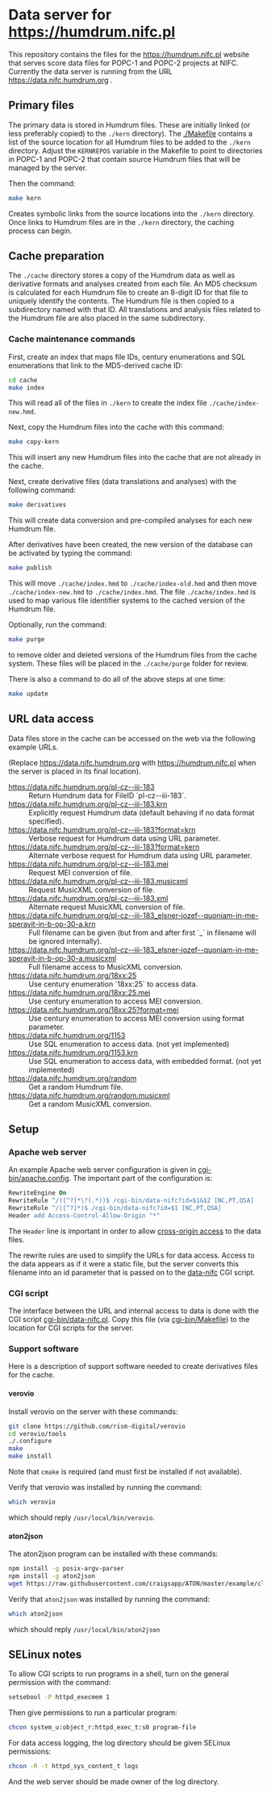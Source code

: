 Data server for https://humdrum.nifc.pl
===========================================

This repository contains the files for the https://humdrum.nifc.pl website
that serves score data files for POPC-1 and POPC-2 projects at NIFC.  Currently
the data server is running from the URL https://data.nifc.humdrum.org .



## Primary files ##

The primary data is stored in Humdrum files.  These are initially
linked (or less preferably copied) to the `./kern` directory).   The
[./Makefile](https://github.com/craigsapp/data-nifc/blob/main/Makefile)
contains a list of the source location for all Humdrum files to be
added to the `./kern` directory.    Adjust the `KERNREPOS` variable
in the Makefile to point to directories in POPC-1 and POPC-2 that
contain source Humdrum files that will be managed by the server.


Then
the command:

```bash
make kern
```

Creates symbolic links from the source locations into the `./kern`
directory.  Once links to Humdrum files are in the `./kern` directory,
the caching process can begin.



## Cache preparation ##

The `./cache` directory stores a copy of the Humdrum data as well as
derivative formats and analyses created from each file.  An MD5 checksum
is calculated for each Humdrum file to create an 8-digit ID for that file
to uniquely identify the contents.  The Humdrum file is then copied to a
subdirectory named with that ID.  All translations and analysis files
related to the Humdrum file are also placed in the same subdirectory.

### Cache maintenance commands ###

First, create an index that maps file IDs, century enumerations and SQL enumerations
that link to the MD5-derived cache ID:

```bash
cd cache
make index
```

This will read all of the files in `./kern` to create the index
file `./cache/index-new.hmd`.

Next, copy the Humdrum files into the cache with this command:

```bash
make copy-kern
```

This will insert any new Humdrum files into the cache that are not already
in the cache.


Next, create derivative files (data translations and analyses) with the following
command:

```bash
make derivatives
```

This will create data conversion and pre-compiled analyses for each new
Humdrum file.


After derivatives have been created, the new version of the database can be
activated by typing the command:

```bash
make publish
```

This will move `./cache/index.hmd` to `./cache/index-old.hmd` and then move
`./cache/index-new.hmd` to `./cache/index.hmd`.   The file `./cache/index.hmd`
is used to map various file identifier systems to the cached version of the
Humdrum file.

Optionally, run the command:

```bash
make purge
```

to remove older and deleted versions of the Humdrum files from the cache
system.   These files will be placed in the `./cache/purge` folder for review.


There is also a command to do all of the above steps at one time:

```bash
make update
```

## URL data access ##

Data files store in the cache can be accessed on the web via the following example URLs.

(Replace https://data.nifc.humdrum.org with https://humdrum.nifc.pl when the
server is placed in its final location).

<dl markdown="1">

<dt> <a href="https://data.nifc.humdrum.org/pl-cz--iii-183">https://data.nifc.humdrum.org/pl-cz--iii-183</a> </dt>
<dd markdown="1"> Return Humdrum data for FileID `pl-cz--iii-183`. </dd>

<dt> <a href="https://data.nifc.humdrum.org/pl-cz--iii-183.krn">https://data.nifc.humdrum.org/pl-cz--iii-183.krn</a> </dt>
<dd> Explicitly request Humdrum data (default behaving if no data format specified). </dd>

<dt> <a href="https://data.nifc.humdrum.org/pl-cz--iii-183?format=krn">https://data.nifc.humdrum.org/pl-cz--iii-183?format=krn</a> </dt>
<dd> Verbose request for Humdrum data using URL parameter. </dd>

<dt> <a href="https://data.nifc.humdrum.org/pl-cz--iii-183?format=kern">https://data.nifc.humdrum.org/pl-cz--iii-183?format=kern</a> </dt>
<dd> Alternate verbose request for Humdrum data using URL parameter. </dd>

<dt> <a href="https://data.nifc.humdrum.org/pl-cz--iii-183.mei">https://data.nifc.humdrum.org/pl-cz--iii-183.mei</a> </dt>
<dd> Request MEI conversion of file. </dd>

<dt> <a href="https://data.nifc.humdrum.org/pl-cz--iii-183.musicxml">https://data.nifc.humdrum.org/pl-cz--iii-183.musicxml</a> </dt>
<dd> Request MusicXML conversion of file. </dd>

<dt> <a href="https://data.nifc.humdrum.org/pl-cz--iii-183.xml">https://data.nifc.humdrum.org/pl-cz--iii-183.xml</a> </dt>
<dd> Alternate request MusicXML conversion of file. </dd>

<dt> <a href="https://data.nifc.humdrum.org/pl-cz--iii-183_elsner-jozef--quoniam-in-me-speravit-in-b-op-30-a.krn">https://data.nifc.humdrum.org/pl-cz--iii-183_elsner-jozef--quoniam-in-me-speravit-in-b-op-30-a.krn</a> </dt>
<dd> Full filename can be given (but from and after first `_` in filename will be ignored internally). </dd>

<dt> <a href="https://data.nifc.humdrum.org/pl-cz--iii-183_elsner-jozef--quoniam-in-me-speravit-in-b-op-30-a.musicxml">https://data.nifc.humdrum.org/pl-cz--iii-183_elsner-jozef--quoniam-in-me-speravit-in-b-op-30-a.musicxml</a> </dt>
<dd> Full filename access to MusicXML conversion. </dd>

<dt> <a href="https://data.nifc.humdrum.org/18xx:25">https://data.nifc.humdrum.org/18xx:25</a> </dt>
<dd markdown="1"> Use century enumeration `18xx:25` to access data. </dd>

<dt> <a href="https://data.nifc.humdrum.org/18xx:25.mei">https://data.nifc.humdrum.org/18xx:25.mei</a> </dt>
<dd> Use century enumeration to access MEI conversion. </dd>

<dt> <a href="https://data.nifc.humdrum.org/18xx:25?format=mei">https://data.nifc.humdrum.org/18xx:25?format=mei</a> </dt>
<dd> Use century enumeration to access MEI conversion using format parameter. </dd>

<dt> <a href="https://data.nifc.humdrum.org/1153">https://data.nifc.humdrum.org/1153</a> </dt>
<dd> Use SQL enumeration to access data. (not yet implemented) </dd>

<dt> <a href="https://data.nifc.humdrum.org/1153.krn">https://data.nifc.humdrum.org/1153.krn</a> </dt>
<dd> Use SQL enumeration to access data, with embedded format. (not yet implemented) </dd>

<dt> <a href="https://data.nifc.humdrum.org/random">https://data.nifc.humdrum.org/random</a> </dt>
<dd> Get a random Humdrum file. </dd>

<dt> <a href="https://data.nifc.humdrum.org/random.musicxml">https://data.nifc.humdrum.org/random.musicxml</a> </dt>
<dd> Get a random MusicXML conversion. </dd>

</dl>



## Setup ##


### Apache web server ###

An example Apache web server configuration is given in [cgi-bin/apache.config](https://github.com/craigsapp/data-nifc/blob/main/cgi-bin/apache.config).  The important part of the configuration is:

```apache
RewriteEngine On
RewriteRule ^/([^?]*\?(.*))$ /cgi-bin/data-nifc?id=$1&$2 [NC,PT,QSA]
RewriteRule ^/([^?]*)$ /cgi-bin/data-nifc?id=$1 [NC,PT,QSA]
Header add Access-Control-Allow-Origin "*"
```

The `Header` line is important in order to allow [cross-origin access](https://en.wikipedia.org/wiki/Cross-origin_resource_sharing) to
the data files.

The rewrite rules are used to simplify the URLs for data access.  Access to the data appears as if
it were a static file, but the server converts this filename into an id parameter that is passed
on to the [data-nifc](https://github.com/craigsapp/data-nifc/blob/main/cgi-bin/data-nifc.pl) CGI script.



### CGI script ###

The interface between the URL and internal access to data is done with
the CGI script [cgi-bin/data-nifc.pl](https://github.com/craigsapp/data-nifc/blob/main/cgi-bin/data-nifc.pl).  Copy
this file (via [cgi-bin/Makefile](https://github.com/craigsapp/data-nifc/blob/main/cgi-bin/Makefile)) to the
location for CGI scripts for the server.



### Support software  ###

Here is a description of support software needed to create derivatives files for the cache.


#### verovio ####

Install verovio on the server with these commands:

```bash
git clone https://github.com/rism-digital/verovio
cd verovio/tools
./.configure
make
make install
```

Note that `cmake` is required (and must first be installed if not available).

Verify that verovio was installed by running the command:

```bash
which verovio
```

which should reply `/usr/local/bin/verovio`.


#### aton2json ####

The aton2json program can be installed with these commands:

```bash
npm install -g posix-argv-parser
npm install -g aton2json
wget https://raw.githubusercontent.com/craigsapp/ATON/master/example/cli/aton2json -O /usr/local/bin/aton2json
```

Verify that `aton2json` was installed by running the command:

```bash
which aton2json
```

which should reply `/usr/local/bin/aton2json`


## SELinux notes ##

To allow CGI scripts to run programs in a shell, turn on the general permission with
the command:

```bash
setsebool -P httpd_execmem 1
```

Then give permissions to run a particular program:

```bash
chcon system_u:object_r:httpd_exec_t:s0 program-file
```

For data access logging, the log directory should be given SELinux permissions:

```bash
chcon -R -t httpd_sys_content_t logs
```

And the web server should be made owner of the log directory.



